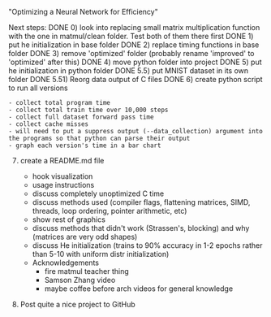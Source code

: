 "Optimizing a Neural Network for Efficiency"

Next steps:
DONE 0) look into replacing small matrix multiplication function with the one in matmul/clean folder. Test both of them there first
DONE 1) put he initialization in base folder
DONE 2) replace timing functions in base folder
DONE 3) remove 'optimized' folder (probably rename 'improved' to 'optimized' after this)
DONE 4) move python folder into project
DONE 5) put he initialization in python folder
DONE 5.5) put MNIST dataset in its own folder
DONE 5.51) Reorg data output of C files
DONE 6) create python script to run all versions

    - collect total program time 
    - collect total train time over 10,000 steps 
    - collect full dataset forward pass time
    - collect cache misses
    - will need to put a suppress output (--data_collection) argument into the programs so that python can parse their output
    - graph each version's time in a bar chart
7) create a README.md file
    - hook visualization
    - usage instructions
    - discuss completely unoptimized C time
    - discuss methods used (compiler flags, flattening matrices, SIMD, threads, loop ordering, pointer arithmetic, etc)
    - show rest of graphics
    - discuss methods that didn't work (Strassen's, blocking) and why (matrices are very odd shapes)
    - discuss He initialization (trains to 90% accuracy in 1-2 epochs rather than 5-10 with uniform distr initialization)
    - Acknowledgements
        - fire matmul teacher thing
        - Samson Zhang video
        - maybe coffee before arch videos for general knowledge

8) Post quite a nice project to GitHub


